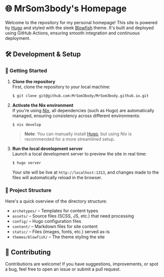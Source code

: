 # 🌐 MrSom3body's Homepage

Welcome to the repository for my personal homepage! This site is powered by [Hugo](https://gohugo.io) and styled with the sleek [Blowfish](https://blowfish.page) theme. It's built and deployed using GitHub Actions, ensuring smooth integration and continuous deployment.

## 🛠️ Development & Setup

### 🚀 Getting Started

1. **Clone the repository**  
   First, clone the repository to your local machine:

   ```sh
   $ git clone git@github.com:MrSom3body/MrSom3body.github.io.git
   ```

2. **Activate the Nix environment**  
   If you're using [Nix](https://nixos.org), all dependencies (such as Hugo) are automatically managed, ensuring consistency across different environments:

   ```sh
   $ nix develop
   ```

   > **Note**: You can manually install [Hugo](https://gohugo.io), but using Nix is recommended for a more streamlined setup.

3. **Run the local development server**  
   Launch a local development server to preview the site in real time:

   ```sh
   $ hugo server
   ```

   Your site will be live at `http://localhost:1313`, and changes made to the files will automatically reload in the browser.

### 📂 Project Structure

Here's a quick overview of the directory structure:

- `archetypes/` – Templates for content types
- `assets/` – Source files (SCSS, JS, etc.) that need processing
- `config/` – Hugo configuration files
- `content/` – Markdown files for site content
- `static/` – Files (images, fonts, etc.) served as-is
- `themes/blowfish/` – The theme styling the site

## 🤝 Contributing

Contributions are welcome! If you have suggestions, improvements, or spot a bug, feel free to open an issue or submit a pull request.
